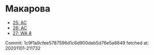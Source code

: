 # Макарова
- [25: AC](25.md)
- [26: AC](26.md)
- [27: WA 8](27.md)

Commit: 1c9f1a9cfee5787596d1c6d900deb5d76e5a8849
 fetched at: 20201101-211732
